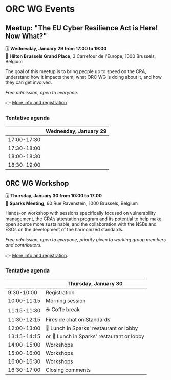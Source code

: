 
# ORC WG Events

## Meetup: "The EU Cyber Resilience Act is Here! Now What?"

🗓️ **Wednesday, January 29 from 17:00 to 19:00**<br>
📍 **Hilton Brussels Grand Place**, 3 Carrefour de l'Europe, 1000 Brussels, Belgium

The goal of this meetup is to bring people up to speed on the CRA, understand how it impacts them, what ORC WG is doing about it, and how they can get involved.

_Free admission, open to everyone._

👉 [More info and registration](https://www.eventbrite.com/e/the-eu-cyber-resilience-act-is-here-now-what-tickets-1104765205469)

### Tentative agenda

|             | Wednesday, January 29                |
|-------------|--------------------------------------|
| 17:00-17:30 |                                      |
| 17:30-18:00 |                                      |
| 18:00-18:30 |                                      |
| 18:30-19:00 |                                      |

## ORC WG Workshop

🗓️ **Thursday, January 30 from 10:00 to 17:00**<br>
📍 **Sparks Meeting**, 60 Rue Ravenstein, 1000 Brussels, Belgium

Hands-on workshop with sessions specifically focused on vulnerability management, the CRA’s attestation program and its potential to help make open source more sustainable, and the collaboration with the NSBs and ESOs on the development of the harmonized standards.

_Free admission, open to everyone, priority given to working group members and contributors._

👉 [More info and registration](https://www.eventbrite.com/e/orc-wg-workshop-tickets-1105475510009).

### Tentative agenda

|             | Thursday, January 30                    |
|-------------|-----------------------------------------|
| 9:30-10:00  | Registration                            |
| 10:00-11:15 | Morning session                         |
| 11:15-11:30 | ☕️ Coffe break                           |
| 11:30-12:15 | Fireside chat on Standards              |
| 12:00-13:00 | 🍛 Lunch in Sparks' restaurant or lobby |
| 13:15-14:15 | or 🍛 Lunch in Sparks' restaurant or lobby |
| 14:00-15:00 | Workshops                               |
| 15:00-16:00 | Workshops                               |
| 16:00-16:30 | Workshops                               |
| 16:30-17:00 | Closing comments                        |

